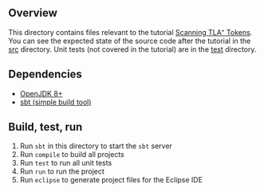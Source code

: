 ## Overview

This directory contains files relevant to the tutorial [Scanning TLA⁺ Tokens](https://docs.tlapl.us/creating:scanning).
You can see the expected state of the source code after the tutorial in the [src](src) directory.
Unit tests (not covered in the tutorial) are in the [test](test) directory.

## Dependencies
- [OpenJDK 8+](https://adoptium.net/)
- [sbt (simple build tool)](https://www.scala-sbt.org/)

## Build, test, run
1. Run `sbt` in this directory to start the `sbt` server
1. Run `compile` to build all projects
1. Run `test` to run all unit tests
1. Run `run` to run the project
1. Run `eclipse` to generate project files for the Eclipse IDE


